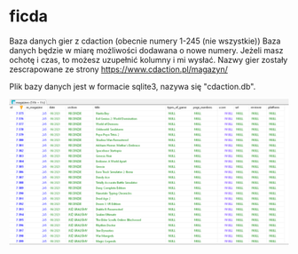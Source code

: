 # ficda
Baza danych gier z cdaction (obecnie numery 1-245 (nie wszystkie))
Baza danych będzie w miarę możliwości dodawana o nowe numery.
Jeżeli masz ochotę i czas, to możesz uzupełnić kolumny i mi wysłać.
Nazwy gier zostały zescrapowane ze strony https://www.cdaction.pl/magazyn/

Plik bazy danych jest w formacie sqlite3, nazywa się "cdaction.db".


![Screenshot](screen.png)
